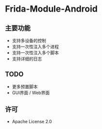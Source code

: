 # Frida-Module-Android
## 主要功能
- 支持多设备的控制
- 支持一次性注入多个进程
- 支持一次性注入多个脚本
- 支持详细的日志
## TODO
- 更多预置脚本
- GUI界面 / Web界面
## 许可
- Apache License 2.0